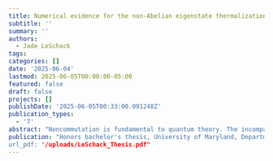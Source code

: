 ```yaml
---
title: Numerical evidence for the non-Abelian eigenstate thermalization hypothesis and a non-Abelian fluctuation-dissipation theorem
subtitle: ''
summary: ''
authors:
  - Jade LeSchack
tags:
categories: []
date: '2025-06-04'
lastmod: 2025-06-05T00:00:00-05:00
featured: false
draft: false
projects: []
publishDate: '2025-06-05T00:33:00.091248Z'
publication_types:
  - '7'
abstract: "Noncommutation is fundamental to quantum theory. The incompatibility of observables is one crucial difference between classical and quantum mechanics. Thermodynamic laws must apply across classical and quantum systems. Historically, researchers have implicitly assumed that conserved quantities in thermodynamic systems commute with each other. When we remove this assumption, conserved quantities that fail to commute with each other in thermodynamics engender new physics. One seminal result in thermodynamics for closed quantum many-body systems is the eigenstate thermalization hypothesis (ETH), which explains how a quantum many-body system thermalizes internally. The ETH applies across many fields including atomic, molecular, and optical physics, condensed-matter physics, and high-energy physics. Murthy et al. recently showed that the ETH does not apply to systems with noncommuting conserved quantities. Murthy et al. posited a non-Abelian ETH to account for systems with noncommuting conserved quantities. We calculate numerics to support the non-Abelian ETH. We model a one-dimensional (1D) next-nearest-neighbor Heisenberg chain of 18 qubits. We represent local operators with matrices relative to an energy eigenbasis. Our numerics evidence the non-Abelian ETH’s qualitative predictions. Noh et al. also recently derived a fluctation-dissipation theorem (FDT) from the ETH. With the recently proposed non-Abelian ETH, we begin numerical calculations in support of an FDT derived from the non- Abelian ETH. We offer the first comprehensive numerical tests of the non-Abelian ETH and initial numerics for deriving an FDT for systems that follow the NAETH."
publication: "Honors bachelor's thesis, University of Maryland, Departmebnt of Physics'
url_pdf: "/uploads/LeSchack_Thesis.pdf"
---
```

